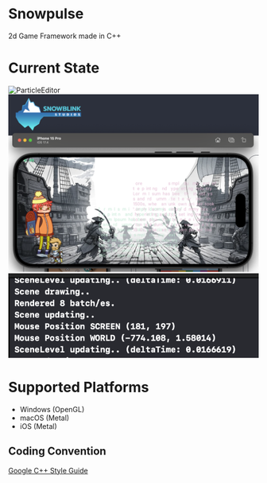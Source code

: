 # Snowpulse
2d Game Framework made in C++

# Current State
![ParticleEditor](./docs/images/sample004.gif "Running on macOS using Metal API")
![iPhoneSimulator](./docs/images/sample001.png "Running on iOS using Metal API")
![XcodeLog](./docs/images/sample002.png "Running on iOS using Metal API")

# Supported Platforms
- Windows (OpenGL)
- macOS (Metal)
- iOS (Metal)

## Coding Convention
[Google C++ Style Guide](https://google.github.io/styleguide/cppguide.html)